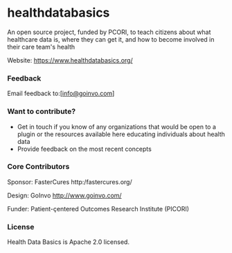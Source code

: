 # healthdatabasics
An open source project, funded by PCORI, to teach citizens about what healthcare data is, where they can get it, and how to become involved in their care team's health 

Website: https://www.healthdatabasics.org/


### Feedback 
Email feedback to:[info@goinvo.com]

### Want to contribute?
 * Get in touch if you know of any organizations that would be open to a plugin or the resources available here educating individuals about health data
 * Provide feedback on the most recent concepts

### Core Contributors

Sponsor: FasterCures http:/fastercures.org/

Design: GoInvo http://www.goinvo.com/

Funder: Patient-çentered Outcomes Research Institute (PICORI)  

### License

Health Data Basics is Apache 2.0 licensed.
